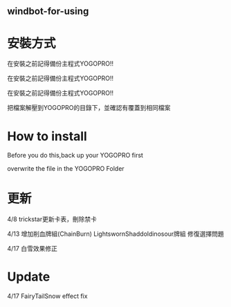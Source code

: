 ## windbot-for-using

# 安裝方式

在安裝之前記得備份主程式YOGOPRO!!

在安裝之前記得備份主程式YOGOPRO!!

在安裝之前記得備份主程式YOGOPRO!!

把檔案解壓到YOGOPRO的目錄下，並確認有覆蓋到相同檔案


# How to install

Before you do this,back up your YOGOPRO first

overwrite the file in the YOGOPRO Folder

# 更新

4/8 trickstar更新卡表，刪除禁卡

4/13 增加削血牌組(ChainBurn)
LightswornShaddoldinosour牌組 修復選擇問題

4/17
白雪效果修正 

# Update

4/17
FairyTailSnow effect fix


